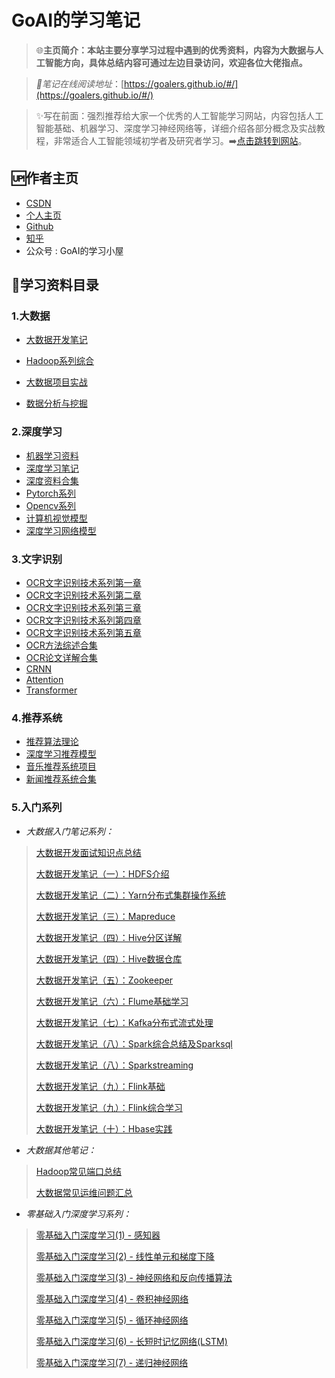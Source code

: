 # GoAI的学习笔记

> 🌐**主页简介：本站主要分享学习过程中遇到的优秀资料，内容为大数据与人工智能方向，具体总结内容可通过左边目录访问，欢迎各位大佬指点。**

> *📝笔记在线阅读地址*：[https://goalers.github.io/#/](https://goalers.github.io/#/)

> ✨写在前面：强烈推荐给大家一个优秀的人工智能学习网站，内容包括人工智能基础、机器学习、深度学习神经网络等，详细介绍各部分概念及实战教程，非常适合人工智能领域初学者及研究者学习。➡️[点击跳转到网站](https://www.cbedai.net/goai "AI")。

## 🆙作者主页

* [CSDN](https://blog.csdn.net/qq_36816848)
* [个人主页](http://www.gaohongwei.cn)
* [Github](https://blog.csdn.net/mark_md/category_10794878.html)
* [知乎](https://www.zhihu.com/people/GoAI)
* 公众号 : GoAI的学习小屋

## 🎉学习资料目录

### 1.大数据

* [大数据开发笔记](https://blog.csdn.net/qq_36816848/article/details/113767367)
* [Hadoop系列综合](https://blog.csdn.net/qq_36816848/category_10847000.html)

* [大数据项目实战](https://blog.csdn.net/qq_36816848/category_11274508.html)
* [数据分析与挖掘](https://blog.csdn.net/qq_36816848/category_10976756.html)

### 2.深度学习

* [机器学习资料](https://blog.csdn.net/qq_36816848/category_10846122.html)
* [深度学习笔记](https://blog.csdn.net/qq_36816848/category_11053032.html)
* [深度资料合集](https://blog.csdn.net/qq_36816848/article/details/125829496)
* [Pytorch系列](https://blog.csdn.net/qq_36816848/category_11477132.html)
* [Opencv系列](https://blog.csdn.net/qq_36816848/article/details/123805173)
* [计算机视觉模型](md/cv.md)
* [深度学习网络模型](md/model.md)

### 3.文字识别

* [OCR文字识别技术系列第一章](https://blog.csdn.net/qq_36816848/article/details/12390856)
* [OCR文字识别技术系列第二章](https://blog.csdn.net/qq_36816848/article/details/12394341)
* [OCR文字识别技术系列第三章](https://blog.csdn.net/qq_36816848/article/details/12395907)
* [OCR文字识别技术系列第四章](https://blog.csdn.net/qq_36816848/article/details/12405580)
* [OCR文字识别技术系列第五章](https://blog.csdn.net/qq_36816848/article/details/12413149)
* [OCR方法综述合集](https://blog.csdn.net/qq_36816848/article/details/125615331)
* [OCR论文详解合集](https://blog.csdn.net/qq_36816848/article/details/125126563)
* [CRNN](https://blog.csdn.net/qq_36816848/article/details/121723891)
* [Attention](https://blog.csdn.net/qq_36816848/article/details/122743693)
* [Transformer](https://blog.csdn.net/qq_36816848/article/details/123177970)

### 4.推荐系统

* [推荐算法理论](https://blog.csdn.net/qq_36816848/category_10770781.html)
* [深度学习推荐模型](https://blog.csdn.net/qq_36816848/category_10770781.html)
* [音乐推荐系统项目](https://blog.csdn.net/qq_36816848/article/details/108383078)
* [新闻推荐系统合集](https://blog.csdn.net/qq_36816848/article/details/121941803)

### 5.入门系列

* *大数据入门笔记系列：*

> [大数据开发面试知识点总结](https://blog.csdn.net/qq_36816848/article/details/113767367)
>
> [大数据开发笔记（一）：HDFS介绍](https://blog.csdn.net/qq_36816848/article/details/112862040)
>
> [大数据开发笔记（二）：Yarn分布式集群操作系统](https://blog.csdn.net/qq_36816848/article/details/112862067)
>
> [大数据开发笔记（三）：Mapreduce](https://blog.csdn.net/qq_36816848/article/details/112862086)
>
> [大数据开发笔记（四）：Hive分区详解](https://blog.csdn.net/qq_36816848/article/details/113782028)
>
> [大数据开发笔记（四）：Hive数据仓库](https://blog.csdn.net/qq_36816848/article/details/112862113)
>
> [大数据开发笔记（五）：Zookeeper](https://blog.csdn.net/qq_36816848/article/details/113106315)
>
> [大数据开发笔记（六）：Flume基础学习](https://blog.csdn.net/qq_36816848/article/details/113633737)
>
> [大数据开发笔记（七）：Kafka分布式流式处理](https://blog.csdn.net/qq_36816848/article/details/113637300)
>
> [大数据开发笔记（八）：Spark综合总结及Sparksql](https://blog.csdn.net/qq_36816848/article/details/113359463)
>
> [大数据开发笔记（八）：Sparkstreaming](https://blog.csdn.net/qq_36816848/article/details/113638125)
>
> [大数据开发笔记（九）：Flink基础](https://blog.csdn.net/qq_36816848/article/details/114260688)
>
> [大数据开发笔记（九）：Flink综合学习](https://blog.csdn.net/qq_36816848/article/details/114260722)
>
> [大数据开发笔记（十）：Hbase实践](https://blog.csdn.net/qq_36816848/article/details/112862238)

* *大数据其他笔记：*

> [Hadoop常见端口总结](https://blog.csdn.net/qq_36816848/article/details/113106441)
>
> [大数据常见运维问题汇总](https://blog.csdn.net/qq_36816848/article/details/114897825)

* *零基础入门深度学习系列：*

> [零基础入门深度学习(1) - 感知器](https://www.zybuluo.com/hanbingtao/note/433855)
>
> [零基础入门深度学习(2) - 线性单元和梯度下降](https://www.zybuluo.com/hanbingtao/note/448086)
>
> [零基础入门深度学习(3) - 神经网络和反向传播算法](https://www.zybuluo.com/hanbingtao/note/476663)
>
> [零基础入门深度学习(4) - 卷积神经网络](https://www.zybuluo.com/hanbingtao/note/485480)
>
> [零基础入门深度学习(5) - 循环神经网络](https://zybuluo.com/hanbingtao/note/541458)
>
> [零基础入门深度学习(6) - 长短时记忆网络(LSTM)](https://zybuluo.com/hanbingtao/note/581764)
>
> [零基础入门深度学习(7) - 递归神经网络](https://zybuluo.com/hanbingtao/note/626300)
